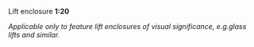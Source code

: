 <span class="caps">Lift enclosure **1:20**</span>

_Applicable only to feature lift enclosures of visual significance, e.g.glass lifts and similar._
